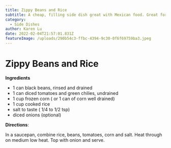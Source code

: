 ```yaml
---
title: Zippy Beans and Rice
subtitle: A cheap, filling side dish great with Mexican food. Great for meal-prep!
category:
  - Side Dishes
author: Karen Lu
date: 2022-02-04T21:57:01.831Z
featureImage: /uploads/290b54c3-ffbc-4394-9c30-0f6f69759ba3.jpeg
---
```

# Zippy Beans and Rice

**Ingredients**

* 1 can black beans, rinsed and drained
* 1 can diced tomatoes and green chilies, undrained
* 1 cup frozen corn ( or 1 can of corn well drained)
* 1 cup cooked rice 
* salt to taste ( 1/4 to 1/2 tsp)
* diced onions (optional) 

**Directions**:

In a saucepan, combine rice, beans, tomatoes, corn and salt.  Heat through on medium low heat.  Top with onion and serve.